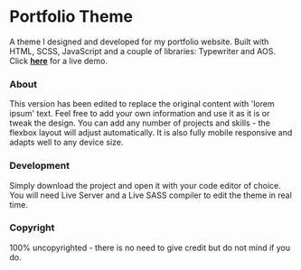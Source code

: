 # Portfolio Theme
A theme I designed and developed for my portfolio website.
Built with HTML, SCSS, JavaScript and a couple of libraries: Typewriter and AOS.
Click <a href="https://racasan.com/">**here**</a> for a live demo.

### About
This version has been edited to replace the original content with 'lorem ipsum' text.
Feel free to add your own information and use it as it is or tweak the design. 
You can add any number of projects and skills - the flexbox layout will adjust automatically.
It is also fully mobile responsive and adapts well to any device size.

### Development
Simply download the project and open it with your code editor of choice.
You will need Live Server and a Live SASS compiler to edit the theme in real time.

### Copyright
100% uncopyrighted - there is no need to give credit but do not mind if you do.